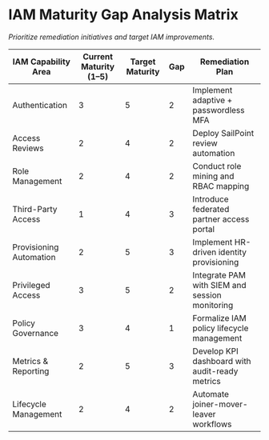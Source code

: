 # IAM Maturity Gap Analysis Matrix  
_Prioritize remediation initiatives and target IAM improvements._

| IAM Capability Area | Current Maturity (1–5) | Target Maturity | Gap | Remediation Plan |
|----------------------|--------------------------|------------------|------|------------------|
| Authentication | 3 | 5 | 2 | Implement adaptive + passwordless MFA |
| Access Reviews | 2 | 4 | 2 | Deploy SailPoint review automation |
| Role Management | 2 | 4 | 2 | Conduct role mining and RBAC mapping |
| Third-Party Access | 1 | 4 | 3 | Introduce federated partner access portal |
| Provisioning Automation | 2 | 5 | 3 | Implement HR-driven identity provisioning |
| Privileged Access | 3 | 5 | 2 | Integrate PAM with SIEM and session monitoring |
| Policy Governance | 3 | 4 | 1 | Formalize IAM policy lifecycle management |
| Metrics & Reporting | 2 | 5 | 3 | Develop KPI dashboard with audit-ready metrics |
| Lifecycle Management | 2 | 4 | 2 | Automate joiner-mover-leaver workflows |
